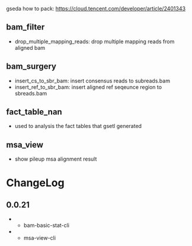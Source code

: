 gseda
how to pack: https://cloud.tencent.com/developer/article/2401343

## bam_filter

* drop_multiple_mapping_reads: drop multiple mapping reads from aligned bam

## bam_surgery

* insert_cs_to_sbr_bam: insert consensus reads to subreads.bam
* insert_ref_to_sbr_bam: insert aligned ref seqeunce region to sbreads.bam

## fact_table_nan

* used to analysis the fact tables that gsetl generated

## msa_view

* show pileup msa alignment result


# ChangeLog

## 0.0.21

* + bam-basic-stat-cli
* + msa-view-cli
